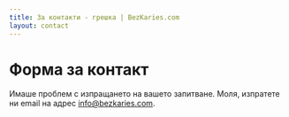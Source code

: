 ```yaml
---
title: За контакти - грешка | BezKaries.com
layout: contact
---
```


# Форма за контакт

Имаше проблем с изпращането на вашето запитване. Моля, изпратете ни email на адрес <a href="mailto:info@bezkaries.com">info@bezkaries.com</a>.